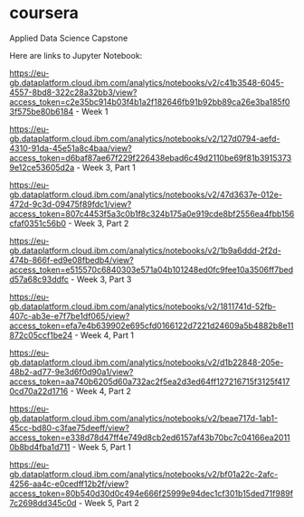 # coursera
Applied Data Science Capstone

Here are links to Jupyter Notebook:

https://eu-gb.dataplatform.cloud.ibm.com/analytics/notebooks/v2/c41b3548-6045-4557-8bd8-322c28a32bb3/view?access_token=c2e35bc914b03f4b1a2f182646fb91b92bb89ca26e3ba185f03f575be80b6184 - Week 1

https://eu-gb.dataplatform.cloud.ibm.com/analytics/notebooks/v2/127d0794-aefd-4310-91da-45e51a8c4baa/view?access_token=d6baf87ae67f229f226438ebad6c49d2110be69f81b39153739e12ce53605d2a - Week 3, Part 1

https://eu-gb.dataplatform.cloud.ibm.com/analytics/notebooks/v2/47d3637e-012e-472d-9c3d-09475f89fdc1/view?access_token=807c4453f5a3c0b1f8c324b175a0e919cde8bf2556ea4fbb156cfaf0351c56b0 - Week 3, Part 2

https://eu-gb.dataplatform.cloud.ibm.com/analytics/notebooks/v2/1b9a6ddd-2f2d-474b-866f-ed9e08fbedb4/view?access_token=e515570c6840303e571a04b101248ed0fc9fee10a3506ff7bedd57a68c93ddfc - Week 3, Part 3

https://eu-gb.dataplatform.cloud.ibm.com/analytics/notebooks/v2/1811741d-52fb-407c-ab3e-e7f7be1df065/view?access_token=efa7e4b639902e695cfd0166122d7221d24609a5b4882b8e11872c05ccf1be24 - Week 4, Part 1

https://eu-gb.dataplatform.cloud.ibm.com/analytics/notebooks/v2/d1b22848-205e-48b2-ad77-9e3d6f0d90a1/view?access_token=aa740b6205d60a732ac2f5ea2d3ed64ff127216715f3125f4170cd70a22d1716 - Week 4, Part 2

https://eu-gb.dataplatform.cloud.ibm.com/analytics/notebooks/v2/beae717d-1ab1-45cc-bd80-c3fae75deeff/view?access_token=e338d78d47ff4e749d8cb2ed6157af43b70bc7c04166ea20110b8bd4fba1d711 - Week 5, Part 1

https://eu-gb.dataplatform.cloud.ibm.com/analytics/notebooks/v2/bf01a22c-2afc-4256-aa4c-e0cedff12b2f/view?access_token=80b540d30d0c494e666f25999e94dec1cf301b15ded71f989f7c2698dd345c0d - Week 5, Part 2

